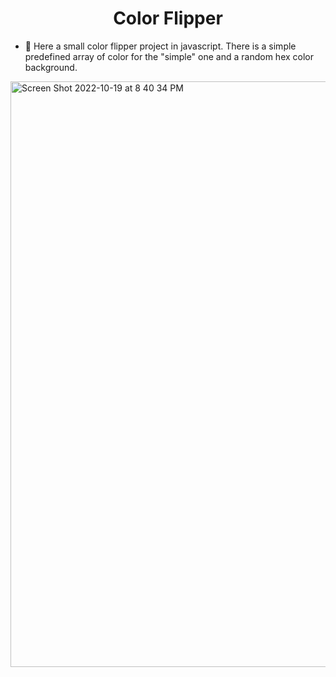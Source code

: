 <h1 align="center">Color Flipper</h1>

- 🔭 Here a small color flipper project in javascript.
There is a simple predefined array of color for the "simple" one and a random hex color background.

<img width="937" alt="Screen Shot 2022-10-19 at 8 40 34 PM" src="https://user-images.githubusercontent.com/93057752/196851054-fbac013c-44e1-4110-99ef-09a4fcef0b03.png">
